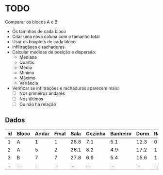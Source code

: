# TODO
Comparar os blocos A e B:
* Os tamnhos de cada bloco
* Criar uma nova coluna com o tamanho total
* Usar os boxplots de cada bloco
* infiltraçãoes e rachaduras
* Calcular medidas de posição e dispersão:
    * Mediana
    * Quartis
    * Média
    * Mínimo
    * Máximo
    * Variância
* Verificar se infiltrações e rachaduras aparecem mais:
    * [ ] Nos primeiros andares
    * [ ] Nos últimos
    * [ ] Ou não há relação

## Dados
|  id | Bloco | Andar | Final | Sala | Cozinha | Banheiro | Dorm | Rachadura | Infitr |
| --- | ----- | ----- | ----- | ---- | ------- | -------- | ---- | --------- | ------ |
| 1 | A | 1 | 1 | 28.8 | 7.1 | 5.1 | 12.3 | 0 | 1 |
| 2 | A | 5 | 2 | 26.1 | 8.2 | 4.9 | 17.2 | 1 | 1 |
| 3 | B | 7 | 7 | 27.8 | 6.9 | 5.4 | 15.6 | 1 | 0 |
| ... | ... | ... | ... | ... | ... | ... | ... | ... | ... |
